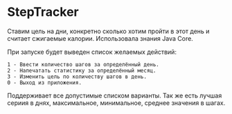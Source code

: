# StepTracker
  Ставим цель на дни, конкретно сколько хотим пройти в этот день и считает сжигаемые калории.
  Использовала знания Java Core.
  
  При запуске будет выведен список желаемых действий:
  ```
  1 - Ввести количество шагов за определённый день.
  2 - Напечатать статистику за определённый месяц.
  3 - Изменить цель по количеству шагов в день.
  0 - Выход из приложения.
  ```
  Поддерживает все допустимые списком варианты. 
  Так же есть лучшая сериия в днях, максимальное, минимальное, среднее значения в шагах.
  
